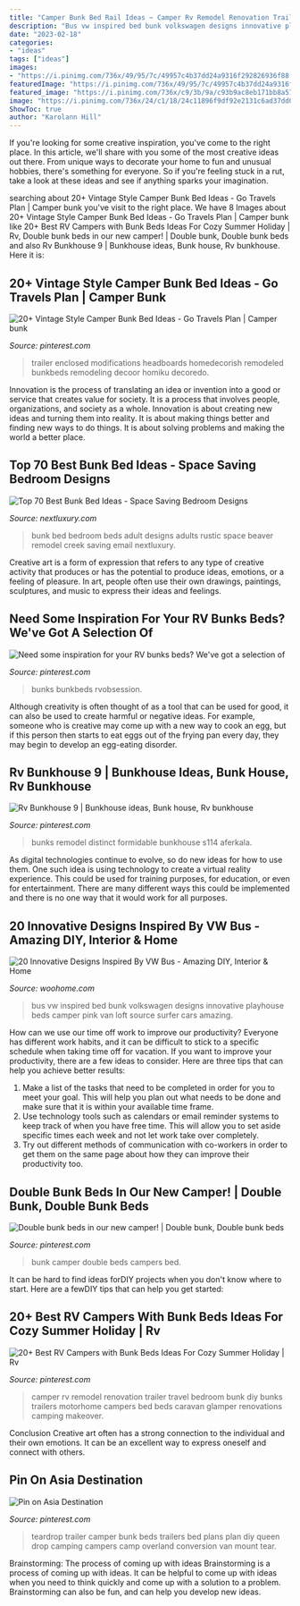 ```yaml
---
title: "Camper Bunk Bed Rail Ideas ~ Camper Rv Remodel Renovation Trailer Travel Bedroom Bunk Diy Bunks Trailers Motorhome Campers Bed Beds Caravan Glamper Renovations Camping Makeover"
description: "Bus vw inspired bed bunk volkswagen designs innovative playhouse beds camper pink van loft source surfer cars amazing"
date: "2023-02-18"
categories:
- "ideas"
tags: ["ideas"]
images:
- "https://i.pinimg.com/736x/49/95/7c/49957c4b37dd24a9316f292826936f88.jpg"
featuredImage: "https://i.pinimg.com/736x/49/95/7c/49957c4b37dd24a9316f292826936f88.jpg"
featured_image: "https://i.pinimg.com/736x/c9/3b/9a/c93b9ac8eb171bb8a575976b0c66392b.jpg"
image: "https://i.pinimg.com/736x/24/c1/18/24c11896f9df92e2131c6ad37dd03b40.jpg"
ShowToc: true
author: "Karolann Hill"
---
```



If you're looking for some creative inspiration, you've come to the right place. In this article, we'll share with you some of the most creative ideas out there. From unique ways to decorate your home to fun and unusual hobbies, there's something for everyone. So if you're feeling stuck in a rut, take a look at these ideas and see if anything sparks your imagination.

	

		
searching about 20+ Vintage Style Camper Bunk Bed Ideas - Go Travels Plan | Camper bunk you've visit to the right place. We have 8 Images about 20+ Vintage Style Camper Bunk Bed Ideas - Go Travels Plan | Camper bunk like 20+ Best RV Campers with Bunk Beds Ideas For Cozy Summer Holiday | Rv, Double bunk beds in our new camper! | Double bunk, Double bunk beds and also Rv Bunkhouse 9 | Bunkhouse ideas, Bunk house, Rv bunkhouse. Here it is:
		
    
## 20+ Vintage Style Camper Bunk Bed Ideas - Go Travels Plan | Camper Bunk

<img loading=lazy src="https://i.pinimg.com/736x/80/c7/17/80c7177a5f05894788e9b7fd10c7e85b.jpg" onerror="this.onerror=null;this.src='https://tse4.mm.bing.net/th?id=OIP.R_LabMohCcm80t_kwC5vpAHaLD&amp;pid=15.1';" alt="20+ Vintage Style Camper Bunk Bed Ideas - Go Travels Plan | Camper bunk">

_Source: pinterest.com_

>trailer enclosed modifications headboards homedecorish remodeled bunkbeds remodeling decoor homiku decoredo. 

	

Innovation is the process of translating an idea or invention into a good or service that creates value for society. It is a process that involves people, organizations, and society as a whole. Innovation is about creating new ideas and turning them into reality. It is about making things better and finding new ways to do things. It is about solving problems and making the world a better place.

    
## Top 70 Best Bunk Bed Ideas - Space Saving Bedroom Designs

<img loading=lazy src="http://nextluxury.com/wp-content/uploads/bunk-bed-ladder-ideas.jpg" onerror="this.onerror=null;this.src='https://tse1.mm.bing.net/th?id=OIP.NB1uww1oymwo-CC4-XcDngHaF7&amp;pid=15.1';" alt="Top 70 Best Bunk Bed Ideas - Space Saving Bedroom Designs">

_Source: nextluxury.com_

>bunk bed bedroom beds adult designs adults rustic space beaver remodel creek saving email nextluxury. 

	

Creative art is a form of expression that refers to any type of creative activity that produces or has the potential to produce ideas, emotions, or a feeling of pleasure. In art, people often use their own drawings, paintings, sculptures, and music to express their ideas and feelings.

    
## Need Some Inspiration For Your RV Bunks Beds? We&#039;ve Got A Selection Of

<img loading=lazy src="https://i.pinimg.com/736x/24/c1/18/24c11896f9df92e2131c6ad37dd03b40.jpg" onerror="this.onerror=null;this.src='https://tse3.mm.bing.net/th?id=OIP.vwuiec0yD5K3AI8eEpgp0QHaHa&amp;pid=15.1';" alt="Need some inspiration for your RV bunks beds? We&#039;ve got a selection of">

_Source: pinterest.com_

>bunks bunkbeds rvobsession. 

	

Although creativity is often thought of as a tool that can be used for good, it can also be used to create harmful or negative ideas. For example, someone who is creative may come up with a new way to cook an egg, but if this person then starts to eat eggs out of the frying pan every day, they may begin to develop an egg-eating disorder.

    
## Rv Bunkhouse 9 | Bunkhouse Ideas, Bunk House, Rv Bunkhouse

<img loading=lazy src="https://i.pinimg.com/736x/49/95/7c/49957c4b37dd24a9316f292826936f88.jpg" onerror="this.onerror=null;this.src='https://tse1.mm.bing.net/th?id=OIP.EyUe-73TsHaq-3bI3-c6lgHaJ3&amp;pid=15.1';" alt="Rv Bunkhouse 9 | Bunkhouse ideas, Bunk house, Rv bunkhouse">

_Source: pinterest.com_

>bunks remodel distinct formidable bunkhouse s114 aferkala. 

	

As digital technologies continue to evolve, so do new ideas for how to use them. One such idea is using technology to create a virtual reality experience. This could be used for training purposes, for education, or even for entertainment. There are many different ways this could be implemented and there is no one way that it would work for all purposes.

    
## 20 Innovative Designs Inspired By VW Bus - Amazing DIY, Interior &amp; Home

<img loading=lazy src="http://www.woohome.com/wp-content/uploads/2013/08/a-Volkswagen-Bus-Inspired-Bunk-Bed-and-Playhouse-4.jpg" onerror="this.onerror=null;this.src='https://tse3.mm.bing.net/th?id=OIP.r1W3dwh9An8RZPvYFJj4hwHaGX&amp;pid=15.1';" alt="20 Innovative Designs Inspired By VW Bus - Amazing DIY, Interior &amp; Home">

_Source: woohome.com_

>bus vw inspired bed bunk volkswagen designs innovative playhouse beds camper pink van loft source surfer cars amazing. 

	

How can we use our time off work to improve our productivity?
Everyone has different work habits, and it can be difficult to stick to a specific schedule when taking time off for vacation. If you want to improve your productivity, there are a few ideas to consider. Here are three tips that can help you achieve better results: 
1. Make a list of the tasks that need to be completed in order for you to meet your goal. This will help you plan out what needs to be done and make sure that it is within your available time frame. 
2. Use technology tools such as calendars or email reminder systems to keep track of when you have free time. This will allow you to set aside specific times each week and not let work take over completely. 
3. Try out different methods of communication with co-workers in order to get them on the same page about how they can improve their productivity too.

    
## Double Bunk Beds In Our New Camper! | Double Bunk, Double Bunk Beds

<img loading=lazy src="https://i.pinimg.com/originals/89/fa/da/89fada3251a8d3e3d6300ad73314b99c.jpg" onerror="this.onerror=null;this.src='https://tse2.mm.bing.net/th?id=OIP.nRdxjnQdGUWUpqpMN7QmUAHaJ4&amp;pid=15.1';" alt="Double bunk beds in our new camper! | Double bunk, Double bunk beds">

_Source: pinterest.com_

>bunk camper double beds campers bed. 

	

It can be hard to find ideas forDIY projects when you don't know where to start. Here are a fewDIY tips that can help you get started: 

    
## 20+ Best RV Campers With Bunk Beds Ideas For Cozy Summer Holiday | Rv

<img loading=lazy src="https://i.pinimg.com/736x/b9/64/72/b96472bc4ae65d9fdc9f2fcfd7f1843c.jpg" onerror="this.onerror=null;this.src='https://tse2.mm.bing.net/th?id=OIP.fpmq--C15oEwUk4ZisEgBwHaKY&amp;pid=15.1';" alt="20+ Best RV Campers with Bunk Beds Ideas For Cozy Summer Holiday | Rv">

_Source: pinterest.com_

>camper rv remodel renovation trailer travel bedroom bunk diy bunks trailers motorhome campers bed beds caravan glamper renovations camping makeover. 

	

Conclusion
Creative art often has a strong connection to the individual and their own emotions. It can be an excellent way to express oneself and connect with others.

    
## Pin On Asia Destination

<img loading=lazy src="https://i.pinimg.com/736x/c9/3b/9a/c93b9ac8eb171bb8a575976b0c66392b.jpg" onerror="this.onerror=null;this.src='https://tse4.mm.bing.net/th?id=OIP.ctIbFP45A79AJD1WoKcL8wHaJ7&amp;pid=15.1';" alt="Pin on Asia Destination">

_Source: pinterest.com_

>teardrop trailer camper bunk beds trailers bed plans plan diy queen drop camping campers camp overland conversion van mount tear. 

	

Brainstorming: The process of coming up with ideas
Brainstorming is a process of coming up with ideas. It can be helpful to come up with ideas when you need to think quickly and come up with a solution to a problem. Brainstorming can also be fun, and can help you develop new ideas.

